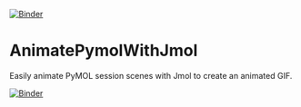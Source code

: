 [![Binder](https://mybinder.org/badge_logo.svg)](https://mybinder.org/v2/gh/fomightez/AnimatePymolWithJmol/master?urlpath=lab/tree/index.ipynb)

# AnimatePymolWithJmol
Easily animate PyMOL session scenes with Jmol to create an animated GIF.



[![Binder](https://mybinder.org/badge_logo.svg)](https://mybinder.org/v2/gh/fomightez/AnimatePymolWithJmol/master?urlpath=lab/tree/index.ipynb)

